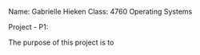 Name: Gabrielle Hieken
Class: 4760 Operating Systems

Project - P1: 

The purpose of this project is to 
